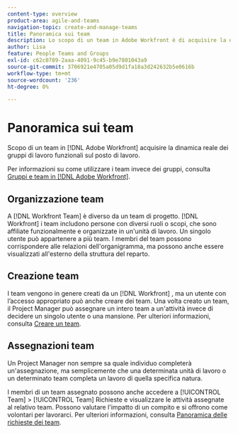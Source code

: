 ```yaml
---
content-type: overview
product-area: agile-and-teams
navigation-topic: create-and-manage-teams
title: Panoramica sui team
description: Lo scopo di un team in Adobe Workfront è di acquisire la dinamica reale dei gruppi di lavoro funzionali sul posto di lavoro.
author: Lisa
feature: People Teams and Groups
exl-id: c62c0789-2aaa-4091-9c45-b9e7801043a9
source-git-commit: 3706921e4705a05d9d1fa18a3d242632b5e0616b
workflow-type: tm+mt
source-wordcount: '236'
ht-degree: 0%

---
```


# Panoramica sui team

<!-- Audited: 01/2024 -->

Scopo di un team in [!DNL Adobe Workfront] acquisire la dinamica reale dei gruppi di lavoro funzionali sul posto di lavoro.

Per informazioni su come utilizzare i team invece dei gruppi, consulta [Gruppi e team in [!DNL Adobe Workfront]](../../people-teams-and-groups/work-with-groups-and-teams/understanding-differences-and-similarities-between-groups-and-teams.md).

## Organizzazione team

A [!DNL Workfront Team] è diverso da un team di progetto. [!DNL Workfront] i team includono persone con diversi ruoli o scopi, che sono affiliate funzionalmente e organizzate in un&#39;unità di lavoro. Un singolo utente può appartenere a più team. I membri del team possono corrispondere alle relazioni dell&#39;organigramma, ma possono anche essere visualizzati all&#39;esterno della struttura del reparto.

## Creazione team

I team vengono in genere creati da un [!DNL Workfront] , ma un utente con l’accesso appropriato può anche creare dei team. Una volta creato un team, il Project Manager può assegnare un intero team a un&#39;attività invece di decidere un singolo utente o una mansione. Per ulteriori informazioni, consulta [Creare un team](/help/quicksilver/people-teams-and-groups/create-and-manage-teams/create-a-team.md).

## Assegnazioni team

Un Project Manager non sempre sa quale individuo completerà un&#39;assegnazione, ma semplicemente che una determinata unità di lavoro o un determinato team completa un lavoro di quella specifica natura.

I membri di un team assegnato possono anche accedere a [!UICONTROL Team] > [!UICONTROL Team] Richieste e visualizzare le attività assegnate al relativo team. Possono valutare l&#39;impatto di un compito e si offrono come volontari per lavorarci. Per ulteriori informazioni, consulta [Panoramica delle richieste dei team](/help/quicksilver/people-teams-and-groups/work-with-team-requests/team-requests-overview.md).
